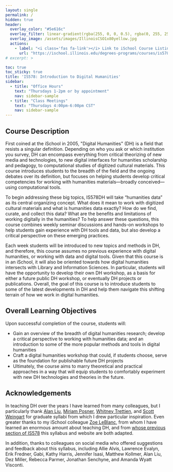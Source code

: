 ```yaml
---
layout: single
permalink: /
hidden: true
header:
  overlay_color: "#5e616c"
  overlay_filter: linear-gradient(rgba(255, 0, 0, 0.5), rgba(0, 255, 255, 0.5))
  overlay_image: /assets/images/IllinoisCSO1x80yellow.jpg
  actions:
    - label: "<i class='fas fa-link'></i> Link to iSchool Course Listing"
      url: "https://ischool.illinois.edu/degrees-programs/courses/is578"
# excerpt: >

toc: true
toc_sticky: true
title: 'IS578: Introduction to Digital Humanities'
sidebar:
  - title: "Office Hours"
    text: "Thursdays 1-2pm or by appointment"
    nav: sidebar-sample
  - title: "Class Meetings"
    text: "Thursdays 4:00pm-6:00pm CST"
    nav: sidebar-sample
---
```


<!-- {% include particles.html %} -->
## Course Description

First coined at the iSchool in 2005, "Digital Humanities" (DH) is a field that resists a singular definition. Depending on who you ask or which institution you survey, DH can encompass everything from critical theorizing of new media and technologies, to new digital interfaces for humanities scholarship and pedagogy, to computational studies of digitized cultural materials. This course introduces students to the breadth of the field and the ongoing debates over its definition, but focuses on helping students develop critical competencies for working with humanities materials—broadly conceived—using computational tools.

To begin addressing these big topics, IS578DH will take “humanities data” as its central organizing concept. What does it mean to work with digitized cultural materials and what is humanities data exactly? How do we find, curate, and collect this data? What are the benefits and limitations of working digitally in the humanities? To help answer these questions, this course combines weekly seminar discussions and hands-on workshops to help students gain experience with DH tools and data, but also develop a critical perspective on these emerging practices.

Each week students will be introduced to new topics and methods in DH, and therefore, this course assumes no previous experience with digital humanities, or working with data and digital tools. Given that this course is in an iSchool, it will also be oriented towards how digital humanities intersects with Library and Information Sciences. In particular, students will have the opportunity to develop their own DH workshop, as a basis for either a future public DH workshop, or eventually DH projects or publications. Overall, the goal of this course is to introduce students to some of the latest developments in DH and help them navigate this shifting terrain of how we work in digital humanities.


## Overall Learning Objectives 

Upon successful completion of the course, students will:

- Gain an overview of the breadth of digital humanities research; develop a critical perspective to working with humanities data; and an introduction to some of the more popular methods and tools in digital humanities
- Craft a digital humanities workshop that could, if students choose, serve as the foundation for publishable future DH projects
- Ultimately, the course aims to marry theoretical and practical approaches in a way that will equip students to comfortably experiment with new DH technologies and theories in the future.


## Acknowledgements

In teaching DH over the years I have learned from many colleagues, but I particularly thank [Alan Liu](https://liu.english.ucsb.edu), [Miriam Posner](https://miriamposner.com/), [Whitney Trettien](http://whitneyannetrettien.com/), and [Scott Weingart](https://scottbot.net/) for graduate syllabi from which I drew particular inspiration. Even greater thanks to my iSchool colleague [Zoe LeBlanc](https://zoeleblanc.com), from whom I have learned an enormous amount about teaching DH, and from [whose previous section of IS578](https://zoeleblanc.com/is578-intro-dh/) this syllabus and website are both adapted.

In addition, thanks to colleagues on social media who offered suggestions and feedback about this syllabus, including Allie Alvis, Lawrence Evalyn, Erik Fredner, Gabi, Kathy Harris, Jennifer Isasi, Matthew Kollmer, Alan Liu, Dez Miller, Rebecca Parmer, Jonathan Senchyne,  and Amanda Wyatt Visconti.
